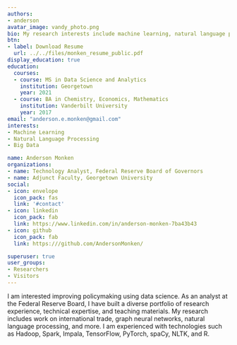 ```yaml
---
authors:
- anderson
avatar_image: vandy_photo.png
bio: My research interests include machine learning, natural language processing, and AI. 
btn:
- label: Download Resume
  url: ../../files/monken_resume_public.pdf
display_education: true
education:
  courses:
  - course: MS in Data Science and Analytics
    institution: Georgetown
    year: 2021
  - course: BA in Chemistry, Economics, Mathematics
    institution: Vanderbilt University
    year: 2017
email: "anderson.e.monken@gmail.com"
interests:
- Machine Learning
- Natural Language Processing
- Big Data

name: Anderson Monken
organizations:
- name: Technology Analyst, Federal Reserve Board of Governors
- name: Adjunct Faculty, Georgetown University
social:
- icon: envelope
  icon_pack: fas
  link: '#contact'
- icon: linkedin
  icon_pack: fab
  link: https://www.linkedin.com/in/anderson-monken-7ba43b43
- icon: github
  icon_pack: fab
  link: https:///github.com/AndersonMonken/

superuser: true
user_groups:
- Researchers
- Visitors
---
```


I am interested improving policymaking using data science. As an analyst at the Federal Reserve Board, I have built a diverse portfolio of research experience, technical expertise, and teaching materials. My research includes work on international trade, graph neural networks, natural language processing, and more. I am experienced with technologies such as Hadoop, Spark, Impala, TensorFlow, PyTorch, spaCy, NLTK, and R.